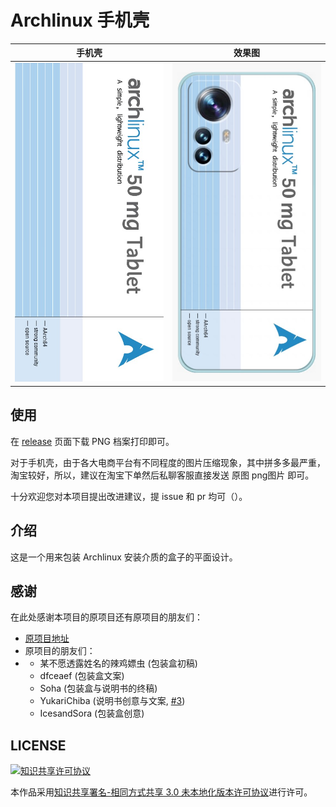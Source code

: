 # Archlinux 手机壳

| 手机壳                    | 效果图                          |
|:-------------------------:|:------------------------------:|
| ![](./.readme/box.jpg) | ![](./.readme/box_view.jpg) |

## 使用

在 [release](https://github.com/execute-darker/Archlinux-Phone-box/releases/latest) 页面下载 PNG 档案打印即可。

对于手机壳，由于各大电商平台有不同程度的图片压缩现象，其中拼多多最严重，淘宝较好，所以，建议在淘宝下单然后私聊客服直接发送 原图 png图片 即可。
 
十分欢迎您对本项目提出改进建议，提 issue 和 pr 均可（）。

## 介绍

这是一个用来包装 Archlinux 安装介质的盒子的平面设计。

## 感谢

在此处感谢本项目的原项目还有原项目的朋友们：

  - [原项目地址](https://github.com/moesoha/debian-media-box)
   - 原项目的朋友们：
- - 某不愿透露姓名的辣鸡嫖虫 (包装盒初稿)
  - dfceaef (包装盒文案)
  - Soha (包装盒与说明书的终稿)
  - YukariChiba (说明书创意与文案, [#3](https://github.com/moesoha/debian-media-box/issues/3))
  - IcesandSora (包装盒创意)

## LICENSE

<a rel="license" href="http://creativecommons.org/licenses/by-sa/3.0/"><img alt="知识共享许可协议" style="border-width:0" src="https://i.creativecommons.org/l/by-sa/3.0/88x31.png" /></a>

本作品采用[知识共享署名-相同方式共享 3.0 未本地化版本许可协议](http://creativecommons.org/licenses/by-sa/3.0/)进行许可。

